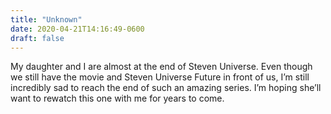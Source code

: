 ```yaml
---
title: "Unknown"
date: 2020-04-21T14:16:49-0600
draft: false
---
```


My daughter and I are almost at the end of Steven Universe. Even though we still have the movie and Steven Universe Future in front of us, I’m still incredibly sad to reach the end of such an amazing series.
I’m hoping she’ll want to rewatch this one with me for years to come.
